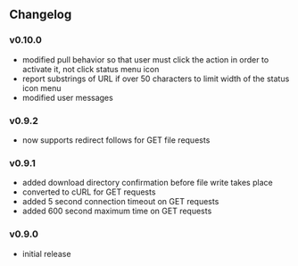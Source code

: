 ## Changelog

### v0.10.0

- modified pull behavior so that user must click the action in order to activate it, not click status menu icon
- report substrings of URL if over 50 characters to limit width of the status icon menu
- modified user messages

### v0.9.2

- now supports redirect follows for GET file requests

### v0.9.1

- added download directory confirmation before file write takes place
- converted to cURL for GET requests
- added 5 second connection timeout on GET requests
- added 600 second maximum time on GET requests

### v0.9.0

- initial release
